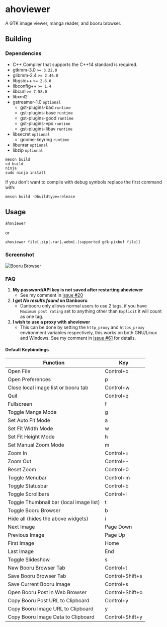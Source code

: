 # ahoviewer

A GTK image viewer, manga reader, and booru browser.

## Building
### Dependencies
* C++ Compiler that supports the C++14 standard is required.
* gtkmm-3.0 `>= 3.22.0`
* glibmm-2.4 `>= 2.46.0`
* libgsic++ `>= 2.6.0`
* libconfig++ `>= 1.4`
* libcurl `>= 7.58.0`
* libxml2
* gstreamer-1.0 `optional`
    * gst-plugins-bad `runtime`
    * gst-plugins-base `runtime`
    * gst-plugins-good `runtime`
    * gst-plugins-vpx `runtime`
    * gst-plugins-libav `runtime`
* libsecret `optional`
    * gnome-keyring `runtime`
* libunrar `optional`
* libzip `optional`

```
meson build
cd build
ninja
sudo ninja install
```

If you don't want to compile with debug symbols replace the first command with:
```
meson build -Dbuildtype=release
```
## Usage

    ahoviewer

or

    ahoviewer file[.zip|.rar|.webm|.(supported gdk-pixbuf file)]

### Screenshot
![Booru Browser](https://camo.githubusercontent.com/ad37a28fc1f47a41d1c79409ab31e3e01a1507e9/68747470733a2f2f692e696d6775722e636f6d2f486e47656368662e676966)

### FAQ
1. **My password/API key is not saved after restarting ahoviewer**
   * See my comment in [issue #20](https://github.com/ahodesuka/ahoviewer/issues/20#issuecomment-157997909)
2. **I get *No results found* on Danbooru**
   * Danbooru only allows normal users to use 2 tags, if you have `Maximum post rating` set to anything other than `Explicit` it will count as one tag.
3. **I wish to use a proxy with ahoviewer**
   * This can be done by setting the `http_proxy` and `https_proxy` environment variables respectively, this works on both GNU/Linux and Windows.  See my comment in [issue #61](https://github.com/ahodesuka/ahoviewer/issues/61#issuecomment-354694187) for details.

#### Default Keybindings
| Function                                  | Key             |
| ----------------------------------------- | --------------- |
| Open File                                 | Control+o       |
| Open Preferences                          | p               |
| Close local image list or booru tab       | Control+w       |
| Quit                                      | Control+q       |
| Fullscreen                                | f               |
| Toggle Manga Mode                         | g               |
| Set Auto Fit Mode                         | a               |
| Set Fit Width Mode                        | w               |
| Set Fit Height Mode                       | h               |
| Set Manual Zoom Mode                      | m               |
| Zoom In                                   | Control+=       |
| Zoom Out                                  | Control+-       |
| Reset Zoom                                | Control+0       |
| Toggle Menubar                            | Control+m       |
| Toggle Statusbar                          | Control+b       |
| Toggle Scrollbars                         | Control+l       |
| Toggle Thumbnail bar (local image list)   | t               |
| Toggle Booru Browser                      | b               |
| Hide all (hides the above widgets)        | i               |
| Next Image                                | Page Down       |
| Previous Image                            | Page Up         |
| First Image                               | Home            |
| Last Image                                | End             |
| Toggle Slideshow                          | s               |
| New Booru Browser Tab                     | Control+t       |
| Save Booru Browser Tab                    | Control+Shift+s |
| Save Current Booru Image                  | Control+s       |
| Open Booru Post in Web Browser            | Control+Shift+o |
| Copy Booru Post URL to Clipboard          | Control+y       |
| Copy Booru Image URL to Clipboard         | y               |
| Copy Booru Image Data to Clipboard        | Control+Shift+y |
